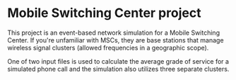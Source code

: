 # Mobile Switching Center project

This project is an event-based network simulation for a Mobile Switching Center. If you're unfamiliar with MSCs, they are base stations that manage wireless signal clusters (allowed frequencies in a geographic scope).

One of two input files is used to calculate the average grade of service for a simulated phone call and the simulation also utilizes three separate clusters.

